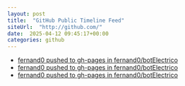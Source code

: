 ```yaml
---
layout: post
title:  "GitHub Public Timeline Feed"
siteUrl:  "http://github.com/"
date:  2025-04-12 09:45:17+00:00
categories: github
---
```

*  [fernand0 pushed to gh-pages in fernand0/botElectrico](https://github.com/fernand0/botElectrico/compare/71b7a81014...747d58ba37)
*  [fernand0 pushed to gh-pages in fernand0/botElectrico](https://github.com/fernand0/botElectrico/compare/956004f4c4...b69c178177)
*  [fernand0 pushed to gh-pages in fernand0/botElectrico](https://github.com/fernand0/botElectrico/compare/08526e0dfb...e667f9d392)
